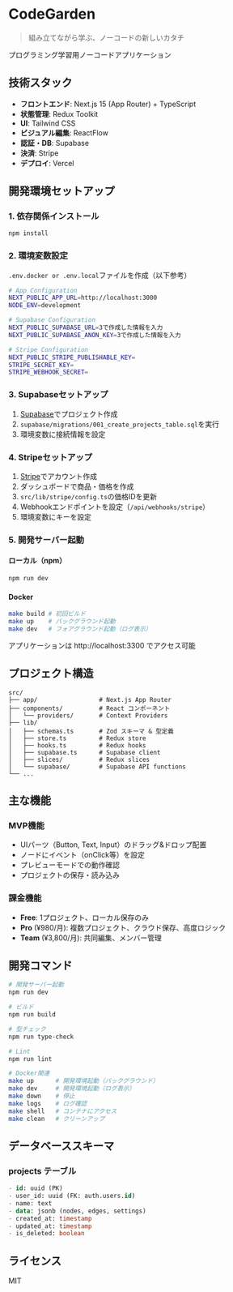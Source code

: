 # CodeGarden

> 組み立てながら学ぶ、ノーコードの新しいカタチ

プログラミング学習用ノーコードアプリケーション

## 技術スタック

- **フロントエンド**: Next.js 15 (App Router) + TypeScript
- **状態管理**: Redux Toolkit
- **UI**: Tailwind CSS
- **ビジュアル編集**: ReactFlow
- **認証・DB**: Supabase
- **決済**: Stripe
- **デプロイ**: Vercel

## 開発環境セットアップ

### 1. 依存関係インストール

```bash
npm install
```

### 2. 環境変数設定

`.env.docker or .env.local`ファイルを作成（以下参考）
```bash
# App Configuration
NEXT_PUBLIC_APP_URL=http://localhost:3000
NODE_ENV=development

# Supabase Configuration
NEXT_PUBLIC_SUPABASE_URL=3で作成した情報を入力
NEXT_PUBLIC_SUPABASE_ANON_KEY=3で作成した情報を入力

# Stripe Configuration
NEXT_PUBLIC_STRIPE_PUBLISHABLE_KEY=
STRIPE_SECRET_KEY=
STRIPE_WEBHOOK_SECRET=

```

### 3. Supabaseセットアップ

1. [Supabase](https://supabase.com)でプロジェクト作成
2. `supabase/migrations/001_create_projects_table.sql`を実行
3. 環境変数に接続情報を設定

### 4. Stripeセットアップ

1. [Stripe](https://stripe.com)でアカウント作成
2. ダッシュボードで商品・価格を作成
3. `src/lib/stripe/config.ts`の価格IDを更新
4. Webhookエンドポイントを設定（`/api/webhooks/stripe`）
5. 環境変数にキーを設定

### 5. 開発サーバー起動

#### ローカル（npm）
```bash
npm run dev
```

#### Docker
```bash
make build # 初回ビルド
make up    # バックグラウンド起動
make dev   # フォアグラウンド起動（ログ表示）
```

アプリケーションは http://localhost:3300 でアクセス可能

## プロジェクト構造

```
src/
├── app/                 # Next.js App Router
├── components/          # React コンポーネント
│   └── providers/       # Context Providers
├── lib/
│   ├── schemas.ts       # Zod スキーマ & 型定義
│   ├── store.ts         # Redux store
│   ├── hooks.ts         # Redux hooks
│   ├── supabase.ts      # Supabase client
│   ├── slices/          # Redux slices
│   └── supabase/        # Supabase API functions
└── ...
```

## 主な機能

### MVP機能
- UIパーツ（Button, Text, Input）のドラッグ&ドロップ配置
- ノードにイベント（onClick等）を設定
- プレビューモードでの動作確認
- プロジェクトの保存・読み込み

### 課金機能
- **Free**: 1プロジェクト、ローカル保存のみ
- **Pro** (¥980/月): 複数プロジェクト、クラウド保存、高度ロジック
- **Team** (¥3,800/月): 共同編集、メンバー管理

## 開発コマンド

```bash
# 開発サーバー起動
npm run dev

# ビルド
npm run build

# 型チェック
npm run type-check

# Lint
npm run lint

# Docker関連
make up      # 開発環境起動（バックグラウンド）
make dev     # 開発環境起動（ログ表示）
make down    # 停止
make logs    # ログ確認
make shell   # コンテナにアクセス
make clean   # クリーンアップ
```

## データベーススキーマ

### projects テーブル
```sql
- id: uuid (PK)
- user_id: uuid (FK: auth.users.id)
- name: text
- data: jsonb (nodes, edges, settings)
- created_at: timestamp
- updated_at: timestamp
- is_deleted: boolean
```

## ライセンス

MIT
